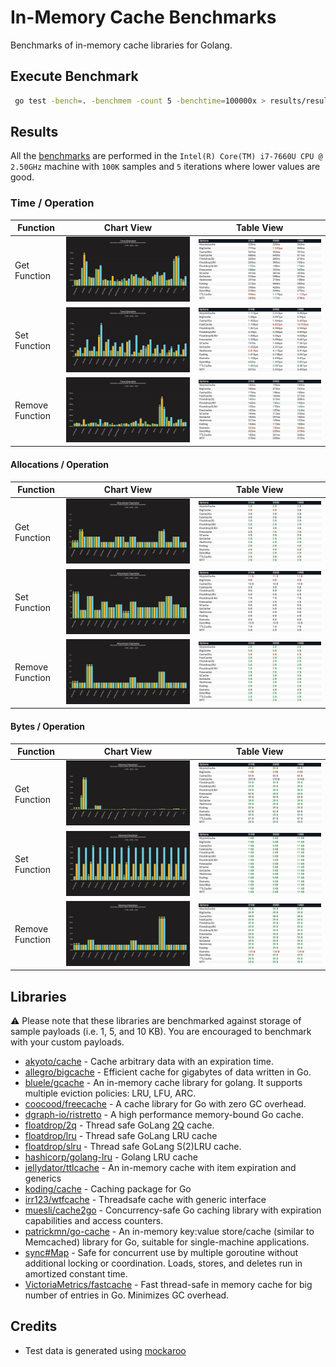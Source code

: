 # In-Memory Cache Benchmarks

Benchmarks of in-memory cache libraries for Golang.

## Execute Benchmark

```bash
 go test -bench=. -benchmem -count 5 -benchtime=100000x > results/results.out
```

## Results

All the [benchmarks](/results.out) are performed in the `Intel(R) Core(TM) i7-7660U CPU @ 2.50GHz` machine with `100K` samples and `5` iterations where lower values are good.

### Time / Operation

|Function| Chart View                                                      | Table View                                                        |
|-----| ------------------------------------------------------------------- | --------------------------------------------------------------------- |
|Get Function| ![get_time_bar.png](/in-memory-cache/results/get_time_bar.png) | ![get_time_table.png](/in-memory-cache/results/get_time_table.png) |
|Set Function| ![set_time_bar.png](/in-memory-cache/results/set_time_bar.png) | ![set_time_table.png](/in-memory-cache/results/set_time_table.png) |
|Remove Function| ![remove_time_bar.png](/in-memory-cache/results/remove_time_bar.png) | ![remove_time_table.png](/in-memory-cache/results/remove_time_table.png) |

#### Allocations / Operation

|Function| Chart View                                                      | Table View                                                        |
|-----| ------------------------------------------------------------------- | --------------------------------------------------------------------- |
|Get Function| ![get_allocations_bar.png](/in-memory-cache/results/get_allocations_bar.png) | ![get_allocations_table.png](/in-memory-cache/results/get_allocations_table.png) |
|Set Function| ![set_allocations_bar.png](/in-memory-cache/results/set_allocations_bar.png) | ![set_allocations_table.png](/in-memory-cache/results/set_allocations_table.png) |
|Remove Function| ![remove_allocations_bar.png](/in-memory-cache/results/remove_allocations_bar.png) | ![remove_allocations_table.png](/in-memory-cache/results/remove_allocations_table.png) |

#### Bytes / Operation

|Function| Chart View                                                      | Table View                                                        |
|-----| ------------------------------------------------------------------- | --------------------------------------------------------------------- |
|Get Function| ![get_memory_bar.png](/in-memory-cache/results/get_memory_bar.png) | ![get_memory_table.png](/in-memory-cache/results/get_memory_table.png) |
|Set Function| ![set_memory_bar.png](/in-memory-cache/results/set_memory_bar.png) | ![set_memory_table.png](/in-memory-cache/results/set_memory_table.png) |
|Remove Function| ![remove_memory_bar.png](/in-memory-cache/results/remove_memory_bar.png) | ![remove_memory_table.png](/in-memory-cache/results/remove_memory_table.png) |


## Libraries

:warning: Please note that these libraries are benchmarked against storage of sample payloads (i.e. 1, 5, and 10 KB). You are encouraged to benchmark with your custom payloads.

- [akyoto/cache](https://github.com/akyoto/cache) - Cache arbitrary data with an expiration time.
- [allegro/bigcache](https://github.com/allegro/bigcache) - Efficient cache for gigabytes of data written in Go.
- [bluele/gcache](https://github.com/bluele/gcache) - An in-memory cache library for golang. It supports multiple eviction policies: LRU, LFU, ARC.
- [coocood/freecache](https://github.com/coocood/freecache) - A cache library for Go with zero GC overhead.
- [dgraph-io/ristretto](https://github.com/dgraph-io/ristretto) - A high performance memory-bound Go cache.
- [floatdrop/2q](https://github.com/floatdrop/2q) - Thread safe GoLang [2Q](https://www.vldb.org/conf/1994/P439.PDF) cache.
- [floatdrop/lru](https://github.com/floatdrop/lru) - Thread safe GoLang LRU cache
- [floatdrop/slru](https://github.com/floatdrop/slru) - Thread safe GoLang S(2)LRU cache.
- [hashicorp/golang-lru](https://github.com/hashicorp/golang-lru) - Golang LRU cache
- [jellydator/ttlcache](https://github.com/jellydator/ttlcache) - An in-memory cache with item expiration and generics
- [koding/cache](https://github.com/koding/cache) - Caching package for Go
- [irr123/wtfcache](https://github.com/irr123/wtfcache) - Threadsafe cache with generic interface
- [muesli/cache2go](https://github.com/muesli/cache2go) - Concurrency-safe Go caching library with expiration capabilities and access counters.
- [patrickmn/go-cache](https://github.com/patrickmn/go-cache) - An in-memory key:value store/cache (similar to Memcached) library for Go, suitable for single-machine applications.
- [sync#Map](https://pkg.go.dev/sync#Map) - Safe for concurrent use by multiple goroutine without additional locking or coordination. Loads, stores, and deletes run in amortized constant time.
- [VictoriaMetrics/fastcache](https://github.com/VictoriaMetrics/fastcache) - Fast thread-safe in memory cache for big number of entries in Go. Minimizes GC overhead.
  
## Credits

- Test data is generated using [mockaroo](https://www.mockaroo.com/)
